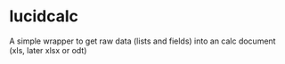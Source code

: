 # lucidcalc
A simple wrapper to get raw data (lists and fields) into an calc document (xls, later xlsx or odt)
